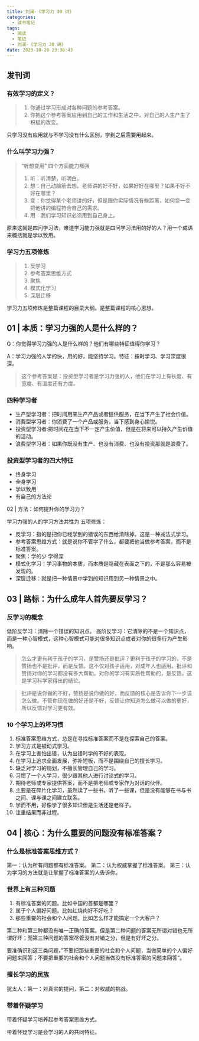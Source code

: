 ```yaml
---
title: 刘澜-《学习力 30 讲》
categories:
  - 读书笔记
tags:
  - 阅读
  - 笔记
  - 刘澜-《学习力 30 讲》
date: 2023-10-28 23:36:43
---
```


## 发刊词

### 有效学习的定义？

> 1. 你通过学习形成对各种问题的参考答案。
> 2. 你把这个参考答案应用到自己的工作和生活之中，对自己的人生产生了积极的改变。

只学习没有应用就与不学习没有什么区别，学到之后需要用起来。

### 什么叫学习力强？

> “听想变用” 四个方面能力都强
>
> 1. 听：听清楚，听明白。
> 2. 想：自己动脑筋去想。老师讲的好不好，如果好好在哪里？如果不好不好在哪里？
> 3. 变：你觉得某个老师讲的好，但是跟你实际情况有些距离，如何变一变把他讲的编程符合自己的需求。
> 4. 用：我们学习知识必须用到自己身上。

原来这就是四问学习法，难道学习能力强就是四问学习法用的好的人？用一个成语来概括就是学以致用。

### 学习力五项修炼

> 1. 反学习
> 2. 参考答案思维方式
> 3. 聚焦
> 4. 模式化学习
> 5. 深层迁移

学习力五项修炼是整篇课程的目录大纲。是整篇课程的核心思想。

## 01 | 本质：学习力强的人是什么样的？

Q：你觉得学习力强的人是什么样的？他们有哪些特征值得你学习？

A：学习力强的人学的快，用的好，能坚持学习。特征：按时学习、学习深度很深。

> 这个参考答案是：投资型学习者是学习力强的人，他们在学习上有长度、有宽度、有温度还有力度。

### 四种学习者

- 生产型学习者：把时间用来生产产品或者提供服务，在当下产生了社会价值。
- 消费型学习者：你消费了一个产品或服务，当下感到身心愉悦。
- 投资型学习者:把时间花在当下不一定产生价值，但是在将来可以持久产生价值的活动。
- 浪费型学习者：如果你既没有生产、也没有消费、也没有投资那就是浪费了。

### 投资型学习者的四大特征

- 终身学习
- 全身学习
- 学以致用
- 有自己的方法论

02 | 方法：如何提升你的学习力？

学习力强的人的学习方法共性为 五项修炼：

- 反学习：指的是把你已经学到的错误的东西给清除掉。这是一种减法式学习。
- 参考答案思维方式：就是说你不管学了什么，都要把他当做参考答案，而不是标准答案。
- 聚焦：学的少 学得深
- 模式化学习：学习事物的本质，而本质是隐藏在表面之下的，不是那么容易被发现的。
- 深层迁移：就是把一种情景中学到的知识用到另一种情景之中。

## 03 | 路标：为什么成年人首先要反学习？

### 反学习的概念

低阶反学习：清除一个错误的知识点。
高阶反学习：它清除的不是一个知识点，而是一种心智模式，这种心智模式可能对很多知识点或者对你的很多行为产生影响。

> 怎么才更有利于孩子的学习，是赞扬还是批评？更利于孩子的学习的，不是赞扬也不是批评，而是反馈。这不仅对孩子适用，对成年人也适用。批评和赞扬对你的学习都没有多大帮助。对你的学习有实质性帮助的，是反馈。这是学习科学家得出的结论。

>批评是说你做的不好，赞扬是说你做的好，而反馈的核心是告诉你下一步该怎么做。不管你现在做的好还是不好，反馈让你知道怎么做可以做的更好，所以反馈对学习更有效。

### 10 个学习上的坏习惯
1. 标准答案思维方式，总是在寻找标准答案而不是在探索自己的答案。
2. 学习方式是被动式学习。
3. 在学习上害怕出错，认为出错时学的不好的表现。
4. 在学习上追求全面发展，弥补短板，而不是围绕自己的擅长学习。
5. 缺乏对学习的规划，不擅长管理自己的学习。
6. 习惯了一个人学习，很少跟其他人进行讨论式的学习。
7. 期待老师或专家提供答案，而不是把老师或专家作为对话的伙伴。
8. 主要是在碎片化学习，虽然读了一些书，听了一些课，但是没有能够在书与书之间、课与课之间建立联系。
9. 学而不用，好像学了很多知识但是生活还是老样子。
10. 注重结果而非过程。

## 04 | 核心：为什么重要的问题没有标准答案？

### 什么是标准答案思维方式？

第一：认为所有问题都有标准答案。
第二：认为权威掌握了标准答案。
第三：认为学习的方法就是让掌握了标准答案的人告诉你。

### 世界上有三种问题

1. 有标准答案的问题。比如中国的首都是哪里？
2. 属于个人偏好问题。比如红烧肉好不好吃？
3. 那些重要的社会和个人问题。比如怎么样才能搞定一个大客户？

第二种和第三种都没有唯一正确的答案。但是第二种问题的答案无所谓对错也无所谓好坏；而第三种问题的答案尽管没有对错之分，但是有好坏之分。

要准确识别这三类问题，”不要把那些重要的社会和个人问题，当做简单的个人偏好问题来回答；不要把重要的社会和个人问题当做没有标准答案的问题来回答“。

### 擅长学习的民族

犹太人：第一：对真实的提问，第二：对权威的挑战。

### 带着怀疑学习

带着怀疑学习培养起参考答案思维方式。

带着怀疑学习是会学习的人的共同特征。
